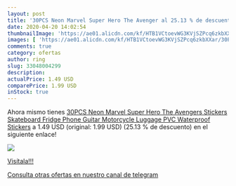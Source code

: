 ```yaml
---
layout: post
title: '30PCS Neon Marvel Super Hero The Avenger al 25.13 % de descuento'
date: 2020-04-20 14:02:54
thumbnailImage: 'https://ae01.alicdn.com/kf/HTB1VCtoevWG3KVjSZPcq6zkbXXar/30PCS-Neon-Marvel-Super-Hero-The-Avengers-Stickers-Skateboard-Fridge-Phone-Guitar-Motorcycle-Luggage-PVC-Waterproof.jpg_350x350._SL200_.jpg'
images: [ 'https://ae01.alicdn.com/kf/HTB1VCtoevWG3KVjSZPcq6zkbXXar/30PCS-Neon-Marvel-Super-Hero-The-Avengers-Stickers-Skateboard-Fridge-Phone-Guitar-Motorcycle-Luggage-PVC-Waterproof.jpg_350x350._SL200_.jpg' ]
comments: true
category: ofertas
author: ring
slug: 33048004299
description:
actualPrice: 1.49 USD
comparePrice: 1.99 USD
inStock: true
---
```


Ahora mismo tienes [30PCS Neon Marvel Super Hero The Avengers Stickers Skateboard Fridge Phone Guitar Motorcycle Luggage PVC Waterproof Stickers](https://www.amazon.com/dp/33048004299/?tag=redken08-20) a 1.49 USD (original: 1.99 USD) (25.13 %  de descuento) en el siguiente enlace!

[![](https://ae01.alicdn.com/kf/HTB1VCtoevWG3KVjSZPcq6zkbXXar/30PCS-Neon-Marvel-Super-Hero-The-Avengers-Stickers-Skateboard-Fridge-Phone-Guitar-Motorcycle-Luggage-PVC-Waterproof.jpg_350x350._SL200_.jpg)](https://www.amazon.com/dp/33048004299/?tag=redken08-20)

[Visítala!!!](https://www.amazon.com/dp/33048004299/?tag=redken08-20)

[Consulta otras ofertas en nuestro canal de telegram](https://t.me/s/ofertas25)
